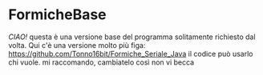 # FormicheBase
_CIAO!_
questa è una versione base del programma solitamente richiesto dal volta. 
Qui c'è una versione molto più figa:
https://github.com/Tonno16bit/Formiche_Seriale_Java
il codice può usarlo chi vuole. mi raccomando, cambiatelo così non vi becca

